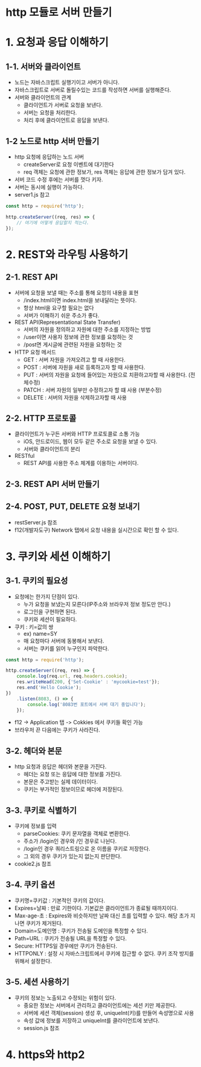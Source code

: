 http 모듈로 서버 만들기
=======================
# 1. 요청과 응답 이해하기
## 1-1. 서버와 클라이언트
* 노드는 자바스크립트 실행기이고 서버가 아니다.
* 자바스크립트로 서버로 돌릴수있는 코드를 작성하면 서버를 실행해준다.
* 서버와 클라이언트의 관계
    * 클라이언트가 서버로 요청을 보낸다.
    * 서버는 요청을 처리한다.
    * 처리 후에 클라이언트로 응답을 보낸다.
## 1-2 노드로 http 서버 만들기
* http 요청에 응답하는 노드 서버
    * createServer로 요청 이벤트에 대기한다
    * req 객체는 요청에 관한 정보가, res 객체는 응답에 관한 정보가 담겨 있다.
* 서버 코드 수정 후에는 서버를 껏다 키자.
* 서버는 동시에  실행이 가능하다.
* server1.js 참고
```js
const http = require('http');

http.createServer((req, res) => {
    // 여기에 어떻게 응답할지 적는다.
});
```
# 2. REST와 라우팅 사용하기
## 2-1. REST API
* 서버에 요청을 보낼 때는 주소를 통해 요청의 내용을 표현
    * /index.html이면 index.html을 보내달라는 뜻이다.
    * 항상 html을 요구할 필요는 없다
    * 서버가 이해하기 쉬운 주소가 좋다.
* REST API(Representational State Transfer)
    * 서버의 자원을 정의하고 자원에 대한 주소를 지정하는 방법
    * /user이면 사용자 정보에 관한 정보를 요청하는 것
    * /post면 게시글에 관련된 자원을 요청하는 것
* HTTP 요청 메서드
    * GET : 서버 자원을 가져오려고 할 때 사용한다.
    * POST : 서버에 자원을 새로 등록하고자 할 때 사용한다.
    * PUT : 서버의 자원을 요청에 들어있는 자원으로 치환하고자할 때 사용한다. (전체수정)
    * PATCH : 서버 자원의 일부만 수정하고자 할 떄 사용 (부분수정)
    * DELETE : 서버의 자원을 삭제하고자할 때 사용

## 2-2. HTTP 프로토콜
* 클라이언트가 누구든 서버와 HTTP 프로토콜로 소통 가능
    * iOS, 안드로이드, 웹이 모두 같은 주소로 요청을 보낼 수 있다.
    * 서버와 클라이언트의 분리
* RESTful
    * REST API를 사용한 주소 체계를 이용하는 서버이다.

## 2-3. REST API 서버 만들기
## 2-4. POST, PUT, DELETE 요청 보내기
*  restServer.js 참조
* f12(개발자도구) Network 탭에서 요청 내용을 실시간으로 확인 할 수 있다.

# 3. 쿠키와 세션 이해하기
## 3-1. 쿠키의 필요성
* 요청에는 한가지 단점이 있다.
    * 누가 요청을 보냈는지 모른다(IP주소와 브라우저 정보 정도만 안다.)
    * 로그인을 구현하면 된다.
    * 쿠키와 세션이 필요하다.
* 쿠키 : 키=값의 쌍
    * ex) name=SY
    * 매 요청마다 서버에 동봉해서 보낸다.
    * 서버는 쿠키를 읽어 누구인지 파악한다.
```js
const http = require('http');

http.createServer((req, res) => {
    console.log(req.url, req.headers.cookie);
    res.writeHead(200, {'Set-Cookie' : 'mycookie=test'});
    res.end('Hello Cookie');
})
    .listen(8083, () => {
        console.log('8083번 포트에서 서버 대기 중입니다');
    });
```
* f12 -> Application 탭 -> Cokkies 에서 쿠키들 확인 가능
* 브라우저 끈 다음에는 쿠키가 사라진다.
## 3-2. 헤더와 본문
* http 요청과 응답은 헤더와 본문을 가진다.
    * 헤더는 요청 또는 응답에 대한 정보를 가진다.
    * 본문은 주고받는 실제 데이터이다.
    * 쿠키는 부가적인 정보이므로 헤더에 저장된다.
## 3-3. 쿠키로 식별하기
* 쿠키에 정보를 입력
    * parseCookies: 쿠키 문자열을 객체로 변환한다.
    * 주소가 /login인 경우와 /인 경우로 나뉜다.
    * /login인 경우 쿼리스트링으로 온 이름을 쿠키로 저장한다.
    * 그 외의 경우 쿠키가 있는지 없는지 판단한다.
* cookie2.js 참조
## 3-4. 쿠키 옵션
* 쿠키명=쿠키값 : 기본적인 쿠키의 값이다.
* Expires=날짜 : 만료 기한이다. 기본값은 클라이언트가 종료될  때까지이다.
* Max-age-초 : Expires와 비슷하지만 날짜 대신 초를 입력할 수 있다. 해당 초가 지나면 쿠키가 제거된다.
* Domain=도메인명 : 쿠키가 전송될 도메인을 특정할 수 있다.
* Path=URL : 쿠키가 전송될 URL을 특정할 수 있다.
* Secure: HTTPS일 경우에만 쿠키가 전송된다.
* HTTPONLY : 설정 시 자바스크립트에서 쿠키에 접근할 수 없다. 쿠키 조작 방지를 위해서 설정한다.

## 3-5. 세션 사용하기
* 쿠키의 정보는 노출되고 수정되는 위험이 있다.
    * 중요한 정보는 서버에서 관리하고 클라이언트에는 세션 키만 제공한다.
    * 서버에 세션 객체(session) 생성 후, uniqueInt(키)를 만들어 속성명으로 사용
    * 속성 값에 정보를 저장하고 uniqueInt를 클라이언트에 보낸다.
    * session.js 참조

# 4. https와 http2


